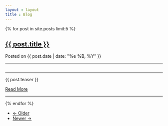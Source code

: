 ```yaml
---
layout : layout
title : Blog
---
```

{% for post in site.posts  limit:5 %}

<h2>
    <a href="{{ post.url }}">{{ post.title }}</a>
</h2>
<p><span class="glyphicon glyphicon-time"></span> Posted on {{ post.date | date: "%e %B, %Y"  }}</p>
<hr>
<img class="img-responsive" src="{{ post.image }}" alt="">
<hr>
<p>{{ post.teaser }}</p>
<a class="btn btn-primary" href="{{ post.url }}">Read More <span class="glyphicon glyphicon-chevron-right"></span></a>
<hr>

{% endfor %}

<!-- Pager -->
<ul class="pager">
    <li class="previous">
        <a href="#">&larr; Older</a>
    </li>
    <li class="next">
        <a href="#">Newer &rarr;</a>
    </li>
</ul>